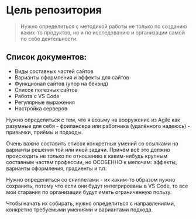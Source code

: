 # Цель репозитория

> Нужно определиться с методикой работы не только по созданию каких-то продуктов, но и по исследованию и организации самой по себе деятельности.

## Список документов:
- Виды составных частей сайтов
- Варианты оформления и эффекты для сайтов
- Функционал сайтов (упор на бекэнд)
- Список полезных сайтов
- Работа с VS Code
- Регулярные выражения
- Настройка серверов

Нужно определиться с тем, что я возьму на вооружение из Agile как разумные для себя - фрилансера или работника (удалённого надеюсь) - привычки, приёмы и подходы.

Очень важно составить список конкретных умений со ссылками на варианты решения той или иной задачи. Причём всё это должно происходить не только по отношению к каким-нибудь крупным составным частям профессии, но ОСОБЕННО к мелочам: эффекты, варианты оформления, градиенты и т.п.

Нужно определиться со сниппетами - их каким-то образом нужно сохранить, потому что если они будут интегрированы в VS Code, то все мои старания по организации будут иметь ограниченную пользу.

Чтобы начать их собирать, нужно определиться с направлениями, конкретно требуемыми умениями и вариантами подхода.

